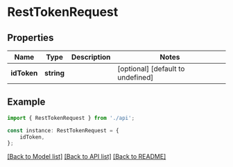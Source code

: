 # RestTokenRequest


## Properties

Name | Type | Description | Notes
------------ | ------------- | ------------- | -------------
**idToken** | **string** |  | [optional] [default to undefined]

## Example

```typescript
import { RestTokenRequest } from './api';

const instance: RestTokenRequest = {
    idToken,
};
```

[[Back to Model list]](../README.md#documentation-for-models) [[Back to API list]](../README.md#documentation-for-api-endpoints) [[Back to README]](../README.md)
